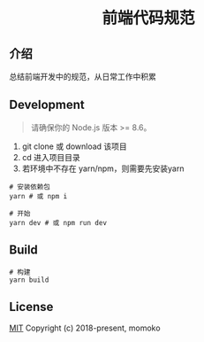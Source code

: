 # <center> 前端代码规范

## 介绍

总结前端开发中的规范，从日常工作中积累

## Development

> 请确保你的 Node.js 版本 >= 8.6。

1. git clone 或 download 该项目
2. cd 进入项目目录
3. 若环境中不存在 yarn/npm，则需要先安装yarn

```shell
# 安装依赖包
yarn # 或 npm i

# 开始
yarn dev # 或 npm run dev
```

## Build

```shell
# 构建
yarn build
```

## License

[MIT](http://opensource.org/licenses/MIT)
Copyright (c) 2018-present, momoko
